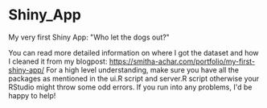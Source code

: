 # Shiny_App
My very first Shiny App: "Who let the dogs out?"

You can read more detailed information on where I got the dataset and how I cleaned it from my blogpost: https://smitha-achar.com/portfolio/my-first-shiny-app/
For a high level understanding, make sure you have all the packages as mentioned in the ui.R script and server.R script otherwise your RStudio might throw some odd errors. If you run into any problems, I'd be happy to help! 
